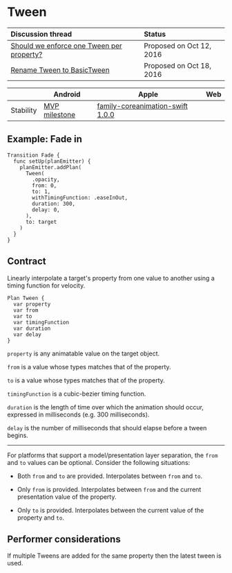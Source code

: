 # Tween

| Discussion thread | Status |
|:------------------|:-------|
| [Should we enforce one Tween per property?](https://github.com/material-motion/material-motion-family-tween-android/issues/6) | Proposed on Oct 12, 2016 |
| [Rename Tween to BasicTween](https://groups.google.com/forum/#!topic/material-motion/fmk3ApBolkM) | Proposed on Oct 18, 2016 |

|  | Android | Apple | Web |
| --- | --- | --- | --- |
| Stability | [MVP milestone](https://github.com/material-motion/material-motion-family-tween-android/milestone/1) | [family-coreanimation-swift 1.0.0](https://github.com/material-motion/material-motion-family-coreanimation-swift/releases/tag/v1.0.0) | &nbsp; |

## Example: Fade in

```
Transition Fade {
  func setUp(planEmitter) {
    planEmitter.addPlan(
      Tween(
        .opacity, 
        from: 0, 
        to: 1, 
        withTimingFunction: .easeInOut, 
        duration: 300, 
        delay: 0,
      ), 
      to: target
    )
  }
}
```

## Contract

Linearly interpolate a target's property from one value to another using a timing function for velocity.

```
Plan Tween {
  var property
  var from
  var to
  var timingFunction
  var duration
  var delay
}
```

`property` is any animatable value on the target object.

`from` is a value whose types matches that of the property.

`to` is a value whose types matches that of the property.

`timingFunction` is a cubic-bezier timing function.

`duration` is the length of time over which the animation should occur, expressed in milliseconds (e.g. 300 milliseconds).

`delay` is the number of milliseconds that should elapse before a tween begins.

-----

For platforms that support a model/presentation layer separation, the `from` and `to` values can be optional. Consider the following situations:

* Both `from` and `to` are provided. Interpolates between `from` and `to`.

* Only `from` is provided. Interpolates between `from` and the current presentation value of the property.

* Only `to` is provided. Interpolates between the current value of the property and `to`.

## Performer considerations

If multiple Tweens are added for the same property then the latest tween is used.
